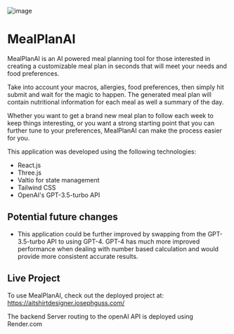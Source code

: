 ![image](https://github.com/jguss45/MealPlanAI/assets/44825277/5caf02a5-6bdc-4cdb-8224-3038f5833f83)


# MealPlanAI
MealPlanAI is an AI powered meal planning tool for those interested in creating a customizable meal plan in seconds that will meet your needs and food preferences. 

Take into account your macros, allergies, food preferences, then simply hit submit and wait for the magic to happen. The generated meal plan will contain nutritional information for each meal as well a summary of the day. 

Whether you want to get a brand new meal plan to follow each week to keep things interesting, or you want a strong starting point that you can further tune to your preferences, MealPlanAI can make the process easier for you. 

This application was developed using the following technologies:
* React.js
* Three.js
* Valtio for state management
* Tailwind CSS
* OpenAI's GPT-3.5-turbo API

## Potential future changes
* This application could be further improved by swapping from the GPT-3.5-turbo API to using GPT-4. GPT-4 has much more improved performance when dealing with number based calculation and would provide more consistent accurate results. 

## Live Project
To use MealPlanAI, check out the deployed project at:
https://aitshirtdesigner.josephguss.com/

The backend Server routing to the openAI API is deployed using Render.com

